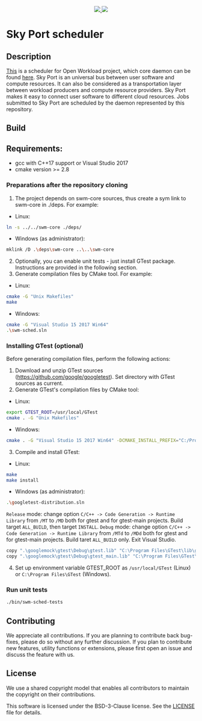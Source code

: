 <p align="center">
    <a href="https://github.com/openworkload/swm-sched/blob/master/LICENSE" alt="License">
        <img src="https://img.shields.io/github/license/openworkload/swm-sched" />
    </a>
    <a href="https://github.com/openworkload/swm-sched/actions/workflows/cmake-single-platform.yml" alt="Test results">
        <img src="https://github.com/openworkload/swm-sched/actions/workflows/cmake-single-platform.yml/badge.svg?event=push" />
    </a>
</p>

Sky Port scheduler
==================


## Description

[This](https://github.com/openworkload/swm-sched) is a scheduler for Open Workload project,
which core daemon can be found [here](https://github.com/openworkload/swm-core).
Sky Port is an universal bus between user software and compute resources.
It can also be considered as a transportation layer between workload producers and compute resource providers.
Sky Port makes it easy to connect user software to different cloud resources.
Jobs submitted to Sky Port are scheduled by the daemon represented by this repository.


## Build

## Requirements:
* gcc with C++17 support or Visual Studio 2017
* cmake version >= 2.8

### Preparations after the repository cloning

1. The project depends on swm-core sources, thus create a sym link to swm-core in ./deps.
For example:
* Linux:
```bash
ln -s ../../swm-core ./deps/
```
* Windows (as administrator):
```bash
mklink /D .\deps\swm-core ..\..\swm-core
```
2. Optionally, you can enable unit tests - just install GTest package.
Instructions are provided in the following section.
3. Generate compilation files by CMake tool. For example:
* Linux:
```bash
cmake -G "Unix Makefiles"
make
```
* Windows:
```bash
cmake -G "Visual Studio 15 2017 Win64"
.\swm-sched.sln
```


### Installing GTest (optional)

Before generating compilation files, perform the following actions:

1. Download and unzip GTest sources (https://github.com/google/googletest).
Set directory with GTest sources as current.
2. Generate GTest's compilation files by CMake tool:
* Linux:
```bash
export GTEST_ROOT=/usr/local/GTest
cmake . -G "Unix Makefiles"
```

* Windows:
```bash
cmake . -G "Visual Studio 15 2017 Win64" -DCMAKE_INSTALL_PREFIX="C:/Program Files/GTest"
```
3. Compile and install GTest:
* Linux:
```bash
make
make install
```
* Windows (as administrator):
```bash
.\googletest-distribution.sln
```
`Release` mode: change option `C/C++ -> Code Generation -> Runtime Library` from `/MT` to `/MD` both for gtest and for gtest-main projects. Build target `ALL_BUILD`, then target `INSTALL`.
`Debug` mode: change option `C/C++ -> Code Generation -> Runtime Library` from `/MTd` to `/MDd` both for gtest and for gtest-main projects. Build taret `ALL_BUILD` only. Exit Visual Studio.
```bash
copy ".\googlemock\gtest\Debug\gtest.lib" "C:\Program Files\GTest\lib\gtestd.lib"
copy ".\googlemock\gtest\Debug\gtest_main.lib" "C:\Program Files\GTest\lib\gtest_maind.lib"
```
4. Set up environment variable GTEST_ROOT as `/usr/local/GTest` (Linux) or `C:\Program Files\GTest` (Windows).

### Run unit tests
```bash
./bin/swm-sched-tests
```

## Contributing

We appreciate all contributions. If you are planning to contribute back bug-fixes, please do so without any further discussion. If you plan to contribute new features, utility functions or extensions, please first open an issue and discuss the feature with us.


## License

We use a shared copyright model that enables all contributors to maintain the copyright on their contributions.

This software is licensed under the BSD-3-Clause license. See the [LICENSE](LICENSE) file for details.

